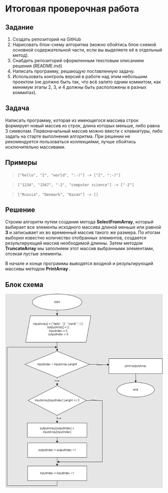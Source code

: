 # Итоговая проверочная работа

## Задание
1. Создать репозиторий на GitHub
2. Нарисовать блок-схему алгоритма (можно обойтись блок-схемой основной содержательной части, если вы выделяете её в отдельный метод).
3. Снабдить репозиторий оформленным текстовым описанием решения (README.md)
4. Написать программу, решающую поставленную задачу.
5. Использовать контроль версий в работе над этим небольшим проектом (не должно быть так, что всё залито одним коммитом, как минимум этапы 2, 3, и 4 должны быть расположены в разных коммитах).

## Задача
Написать программу, которая из имеющегося массива строк формирует новый массив из строк, длина которых меньше, либо равна 3 символам. Первоначальный массив можно ввести с клавиатуры, либо задать на старте выполнения алгоритма. При решении не рекомендуется пользоваться коллекциями, лучше обойтись исключительно массивами.

## Примеры
>`["hello", "2", "world", ":-)"] -> ["2", ":-)"]`

>`["1234", "1567", "-2", "computer science"] -> ["-2"]`

>`["Russia", "Denmark", "Kazan"] -> []`


## Решение
 Строим алгоритм путем создания метода **SelectFromArray**, который выбирает все элементы исходного массива длиной меньше или равной **3** и записывает их во временный массив такого же размера. По итогам выборки известно количество отобранных элементов, создается результирующий массив необходимой длинны. Затем методом **TruncateArray** мы заполняем этот массив выбранными элементами, отсекая пустые элементы.
 
 В начале и конце программы выводятся входной и результирующий массивы методом **PrintArray** .

 ## Блок схема

![scheme drawio](itog.drawio.png)